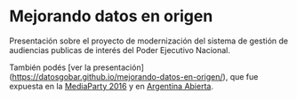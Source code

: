 # Mejorando datos en origen

Presentación sobre el proyecto de modernización del sistema de gestión de audiencias publicas de interés del Poder Ejecutivo Nacional.

También podés [ver la presentación] (https://datosgobar.github.io/mejorando-datos-en-origen/), que fue expuesta en la [MediaParty 2016](https://hackshackersbamediaparty2016.sched.org/event/058ddc4a35eb0d5c1e0bfe69de323447) y en [Argentina Abierta](https://www.argentina.gob.ar/foroargentinaabierta).

